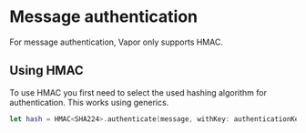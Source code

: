 # Message authentication

For message authentication, Vapor only supports HMAC.

## Using HMAC

To use HMAC you first need to select the used hashing algorithm for authentication. This works using generics.

```swift
let hash = HMAC<SHA224>.authenticate(message, withKey: authenticationKey)
```
